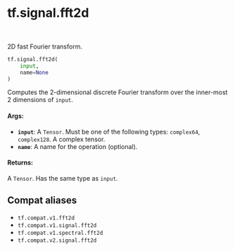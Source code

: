 <div itemscope itemtype="http://developers.google.com/ReferenceObject">
<meta itemprop="name" content="tf.signal.fft2d" />
<meta itemprop="path" content="Stable" />
</div>

# tf.signal.fft2d

<!-- Insert buttons and diff -->

<table class="tfo-notebook-buttons tfo-api" align="left">
</table>



2D fast Fourier transform.

``` python
tf.signal.fft2d(
    input,
    name=None
)
```



<!-- Placeholder for "Used in" -->

Computes the 2-dimensional discrete Fourier transform over the inner-most
2 dimensions of `input`.

#### Args:


* <b>`input`</b>: A `Tensor`. Must be one of the following types: `complex64`, `complex128`.
  A complex tensor.
* <b>`name`</b>: A name for the operation (optional).


#### Returns:

A `Tensor`. Has the same type as `input`.


## Compat aliases

* `tf.compat.v1.fft2d`
* `tf.compat.v1.signal.fft2d`
* `tf.compat.v1.spectral.fft2d`
* `tf.compat.v2.signal.fft2d`

